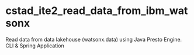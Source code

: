 # cstad_ite2_read_data_from_ibm_watsonx
Read data from data lakehouse (watsonx.data) using Java Presto Engine. CLI &amp; Spring Application
